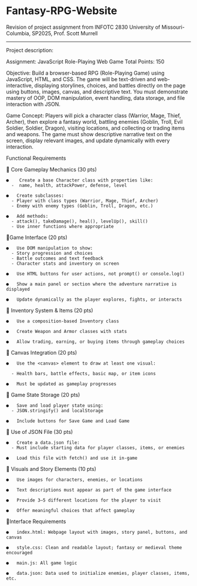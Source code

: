 # Fantasy-RPG-Website
Revision of project assignment from INFOTC 2830
University of Missouri-Columbia, SP2025, Prof. Scott Murrell

____________________________________

Project description:

Assignment: JavaScript Role-Playing Web Game
Total Points: 150


Objective:
Build a browser-based RPG (Role-Playing Game) using JavaScript, HTML, and CSS. The game will be text-driven and web-interactive, displaying storylines, choices, and battles directly on the page using buttons, images, canvas, and descriptive text. You must demonstrate mastery of OOP, DOM manipulation, event handling, data storage, and file interaction with JSON.


Game Concept:
Players will pick a character class (Warrior, Mage, Thief, Archer), then explore a fantasy world, battling enemies (Goblin, Troll, Evil Soldier, Soldier, Dragon), visiting locations, and collecting or trading items and weapons. The game must show descriptive narrative text on the screen, display relevant images, and update dynamically with every interaction.



Functional Requirements

🔹 Core Gameplay Mechanics (30 pts)

    ●	 Create a base Character class with properties like:
      -	 name, health, attackPower, defense, level

    ●	Create subclasses:
      - Player with class types (Warrior, Mage, Thief, Archer)
      -	Enemy with enemy types (Goblin, Troll, Dragon, etc.)

    ●	Add methods:
      - attack(), takeDamage(), heal(), levelUp(), skill()
      - Use inner functions where appropriate


🔹Game Interface (20 pts)

    ●	Use DOM manipulation to show:
      - Story progression and choices
      -	Battle outcomes and text feedback
      -	Character stats and inventory on screen

    ●	Use HTML buttons for user actions, not prompt() or console.log()

    ●	Show a main panel or section where the adventure narrative is displayed

    ●	Update dynamically as the player explores, fights, or interacts


🔹 Inventory System & Items (20 pts)

    ●	Use a composition-based Inventory class

    ●	Create Weapon and Armor classes with stats

    ●	Allow trading, earning, or buying items through gameplay choices


🔹 Canvas Integration (20 pts)

    ●	Use the <canvas> element to draw at least one visual:

      -	Health bars, battle effects, basic map, or item icons

    ●	Must be updated as gameplay progresses


🔹 Game State Storage (20 pts)

    ●	Save and load player state using:
      - JSON.stringify() and localStorage

    ●	Include buttons for Save Game and Load Game


🔹 Use of JSON File (30 pts)

    ●	Create a data.json file:
      - Must include starting data for player classes, items, or enemies

    ●	Load this file with fetch() and use it in-game


🔹 Visuals and Story Elements (10 pts)

    ●	Use images for characters, enemies, or locations

    ●	Text descriptions must appear as part of the game interface

    ●	Provide 3–5 different locations for the player to visit

    ●	Offer meaningful choices that affect gameplay


🔹Interface Requirements

    ●	index.html: Webpage layout with images, story panel, buttons, and canvas

    ●	style.css: Clean and readable layout; fantasy or medieval theme encouraged

    ●	main.js: All game logic

    ●	data.json: Data used to initialize enemies, player classes, items, etc.


